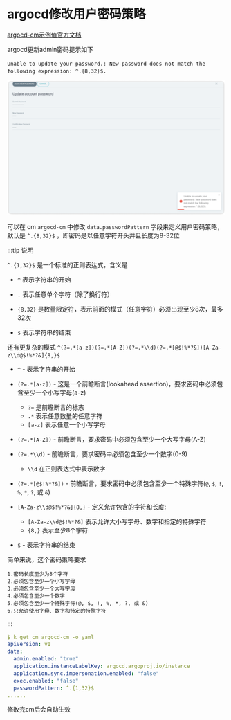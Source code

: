 # argocd修改用户密码策略

[argocd-cm示例值官方文档](https://argo-cd.readthedocs.io/en/stable/operator-manual/argocd-cm-yaml/)



argocd更新admin密码提示如下

`Unable to update your password.: New password does not match the following expression: ^.{8,32}$.`

![iShot_2025-05-14_15.10.35](https://raw.githubusercontent.com/pptfz/picgo-images/master/img/iShot_2025-05-14_15.10.35.png)



可以在 cm `argocd-cm` 中修改 `data.passwordPattern` 字段来定义用户密码策略，默认是 `^.{8,32}$` ，即密码是以任意字符开头并且长度为8-32位

:::tip 说明

`^.{1,32}$` 是一个标准的正则表达式，含义是

- `^` 表示字符串的开始

- `.` 表示任意单个字符（除了换行符）

- `{8,32}` 是数量限定符，表示前面的模式（任意字符）必须出现至少8次，最多32次

- `$` 表示字符串的结束

还有更复杂的模式 `^(?=.*[a-z])(?=.*[A-Z])(?=.*\\d)(?=.*[@$!%*?&])[A-Za-z\\d@$!%*?&]{8,}$` 

- `^` - 表示字符串的开始

- `(?=.*[a-z])` - 这是一个前瞻断言(lookahead assertion)，要求密码中必须包含至少一个小写字母(a-z)
  - `?=` 是前瞻断言的标志
  - `.*` 表示任意数量的任意字符
  - `[a-z]` 表示任意一个小写字母

- `(?=.*[A-Z])` - 前瞻断言，要求密码中必须包含至少一个大写字母(A-Z)

- `(?=.*\\d)` - 前瞻断言，要求密码中必须包含至少一个数字(0-9)
  - `\\d` 在正则表达式中表示数字

- `(?=.*[@$!%*?&])` - 前瞻断言，要求密码中必须包含至少一个特殊字符(`@`, `$`, `!`, `%`, `*`, `?`, 或 `&`)

- `[A-Za-z\\d@$!%*?&]{8,}` - 定义允许包含的字符和长度:
  - `[A-Za-z\\d@$!%*?&]` 表示允许大小写字母、数字和指定的特殊字符
  - `{8,}` 表示至少8个字符

- `$` - 表示字符串的结束

简单来说，这个密码策略要求

```shell
1.密码长度至少为8个字符
2.必须包含至少一个小写字母
3.必须包含至少一个大写字母
4.必须包含至少一个数字
5.必须包含至少一个特殊字符(@, $, !, %, *, ?, 或 &)
6.只允许使用字母、数字和特定的特殊字符
```

:::

```yaml
$ k get cm argocd-cm -o yaml
apiVersion: v1
data:
  admin.enabled: "true"
  application.instanceLabelKey: argocd.argoproj.io/instance
  application.sync.impersonation.enabled: "false"
  exec.enabled: "false"
  passwordPattern: ^.{1,32}$
......
```



修改完cm后会自动生效